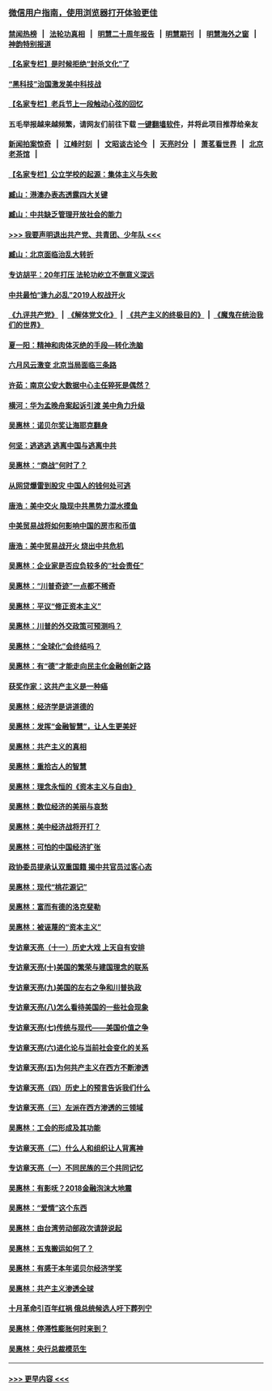 ### [微信用户指南，使用浏览器打开体验更佳](https://github.com/gfw-breaker/banned-news1/blob/master/indexes/wechat-guide.md?t=0)
#### [禁闻热榜](热点新闻.md?t=0)  &nbsp;&nbsp;|&nbsp;&nbsp; [法轮功真相](https://github.com/gfw-breaker/truth/blob/master/README.md?t=0) &nbsp;&nbsp;|&nbsp;&nbsp; [明慧二十周年报告](https://github.com/gfw-breaker/mh-reports/blob/master/README.md?t=0) &nbsp;&nbsp;|&nbsp;&nbsp;[明慧期刊](https://github.com/gfw-breaker/mh-qikan) &nbsp;&nbsp;|&nbsp;&nbsp; [明慧海外之窗](https://github.com/gfw-breaker/mh-news/blob/master/README.md?t=0) &nbsp;&nbsp;|&nbsp;&nbsp; [神韵特别报道](https://github.com/gfw-breaker/mh-news/blob/master/shenyun.md?t=0)
#### [【名家专栏】是时候拒绝“封杀文化”了](../pages/nsc423/n11814093.md?t=02160522) 
#### [“黑科技”治国激发美中科技战](../pages/nsc423/n11638056.md?t=02160522) 
#### [【名家专栏】老兵节上一段触动心弦的回忆](../pages/nsc423/n11646016.md?t=02160522) 
#### 五毛举报越来越频繁，请网友们前往下载 [一键翻墙软件](https://github.com/gfw-breaker/ssr-accounts)，并将此项目推荐给亲友
#### [新闻拍案惊奇](https://github.com/gfw-breaker/banned-news1/blob/master/pages/link4.md) &nbsp;&nbsp;|&nbsp;&nbsp; [江峰时刻](https://github.com/gfw-breaker/banned-news1/blob/master/pages/link4.md) &nbsp;&nbsp;|&nbsp;&nbsp; [文昭谈古论今](https://github.com/gfw-breaker/banned-news1/blob/master/pages/link4.md) &nbsp;&nbsp;|&nbsp;&nbsp; [天亮时分](https://github.com/gfw-breaker/banned-news1/blob/master/pages/link4.md) &nbsp;&nbsp;|&nbsp;&nbsp; [萧茗看世界](https://github.com/gfw-breaker/banned-news1/blob/master/pages/link4.md) &nbsp;&nbsp;|&nbsp;&nbsp; [北京老茶馆](https://github.com/gfw-breaker/banned-news1/blob/master/pages/link4.md) &nbsp;&nbsp;|&nbsp;&nbsp; 
#### [【名家专栏】公立学校的起源：集体主义与失败](../pages/nsc423/n11601833.md?t=02160522) 
#### [臧山：港澳办表态透露四大关键](../pages/nsc423/n11421628.md?t=02160522) 
#### [臧山：中共缺乏管理开放社会的能力](../pages/nsc423/n11407457.md?t=02160522) 
#### [>>> 我要声明退出共产党、共青团、少年队 <<<](https://github.com/begood0513/goodnews/blob/master/quit/letter.md) 
#### [臧山：北京面临治乱大转折](../pages/nsc423/n11406895.md?t=02160522) 
#### [专访胡平：20年打压 法轮功屹立不倒意义深远](../pages/nsc423/n11398800.md?t=02160522) 
#### [中共最怕“逢九必乱”2019人权战开火](../pages/nsc423/n11385248.md?t=02160522) 
#### [《九评共产党》](https://github.com/begood0513/9ping.md/blob/master/README.md) &nbsp;|&nbsp; [《解体党文化》](../../../../jtdwh.md/blob/master/README.md)  &nbsp;|&nbsp; [《共产主义的终极目的》](../../../../gczydzjmd.md/blob/master/README.md) &nbsp;|&nbsp; [《魔鬼在统治我们的世界》](../../../../mgztzwmdsj.md/blob/master/README.md) 
#### [夏一阳：精神和肉体灭绝的手段—转化洗脑](../pages/nsc423/n11368250.md?t=02160522) 
#### [六月风云激变 北京当局面临三条路](../pages/nsc423/n11313668.md?t=02160522) 
#### [许茹：南京公安大数据中心主任猝死是偶然？](../pages/nsc423/n11064744.md?t=02160522) 
#### [横河：华为孟晚舟案起诉引渡 美中角力升级](../pages/nsc423/n11027230.md?t=02160522) 
#### [吴惠林：诺贝尔奖让海耶克翻身](../pages/nsc423/n10890049.md?t=02160522) 
#### [何坚：逃逃逃 逃离中国与逃离中共](../pages/nsc423/n10592891.md?t=02160522) 
#### [吴惠林：“商战”何时了？](../pages/nsc423/n10573558.md?t=02160522) 
#### [从网贷爆雷到股灾 中国人的钱何处可逃](../pages/nsc423/n10572800.md?t=02160522) 
#### [唐浩：美中交火 隐现中共黑势力混水摸鱼](../pages/nsc423/n10544040.md?t=02160522) 
#### [中美贸易战将如何影响中国的房市和币值](../pages/nsc423/n10543697.md?t=02160522) 
#### [唐浩：美中贸易战开火 烧出中共危机](../pages/nsc423/n10540126.md?t=02160522) 
#### [吴惠林：企业家是否应负较多的“社会责任”](../pages/nsc423/n10535022.md?t=02160522) 
#### [吴惠林：“川普奇迹”一点都不稀奇](../pages/nsc423/n10512808.md?t=02160522) 
#### [吴惠林：平议“修正资本主义”](../pages/nsc423/n10495724.md?t=02160522) 
#### [吴惠林：川普的外交政策可预测吗？](../pages/nsc423/n10462387.md?t=02160522) 
#### [吴惠林：“全球化”会终结吗？](../pages/nsc423/n10452838.md?t=02160522) 
#### [吴惠林：有“德”才能走向民主化金融创新之路](../pages/nsc423/n10432292.md?t=02160522) 
#### [获奖作家：这共产主义是一种癌](../pages/nsc423/n10431541.md?t=02160522) 
#### [吴惠林：经济学是讲道德的](../pages/nsc423/n10398014.md?t=02160522) 
#### [吴惠林：发挥“金融智慧”，让人生更美好](../pages/nsc423/n10375019.md?t=02160522) 
#### [吴惠林：共产主义的真相](../pages/nsc423/n10351394.md?t=02160522) 
#### [吴惠林：重拾古人的智慧](../pages/nsc423/n10337691.md?t=02160522) 
#### [吴惠林：理念永恒的《资本主义与自由》](../pages/nsc423/n10316274.md?t=02160522) 
#### [吴惠林：数位经济的美丽与哀愁](../pages/nsc423/n10292946.md?t=02160522) 
#### [吴惠林：美中经济战将开打？](../pages/nsc423/n10258825.md?t=02160522) 
#### [吴惠林：可怕的中国经济扩张](../pages/nsc423/n10219147.md?t=02160522) 
#### [政协委员提承认双重国籍 揭中共官员过客心态](../pages/nsc423/n10208809.md?t=02160522) 
#### [吴惠林：现代“桃花源记”](../pages/nsc423/n10185234.md?t=02160522) 
#### [吴惠林：富而有德的洛克斐勒](../pages/nsc423/n10142264.md?t=02160522) 
#### [吴惠林：被诬蔑的“资本主义”](../pages/nsc423/n10124816.md?t=02160522) 
#### [专访章天亮（十一）历史大戏 上天自有安排](../pages/nsc423/n10094905.md?t=02160522) 
#### [专访章天亮(十)美国的繁荣与建国理念的联系](../pages/nsc423/n10094899.md?t=02160522) 
#### [专访章天亮(九)美国的左右之争和川普执政](../pages/nsc423/n10094889.md?t=02160522) 
#### [专访章天亮(八)怎么看待美国的一些社会现象](../pages/nsc423/n10094857.md?t=02160522) 
#### [专访章天亮(七)传统与现代——美国价值之争](../pages/nsc423/n10093140.md?t=02160522) 
#### [专访章天亮(六)进化论与当前社会变化的关系](../pages/nsc423/n10092036.md?t=02160522) 
#### [专访章天亮(五)为何共产主义在西方不断渗透](../pages/nsc423/n10083620.md?t=02160522) 
#### [专访章天亮（四）历史上的预言告诉我们什么](../pages/nsc423/n10083606.md?t=02160522) 
#### [专访章天亮（三）左派在西方渗透的三领域](../pages/nsc423/n10081115.md?t=02160522) 
#### [吴惠林：工会的形成及其功能](../pages/nsc423/n10080633.md?t=02160522) 
#### [专访章天亮（二）什么人和组织让人背离神](../pages/nsc423/n10076637.md?t=02160522) 
#### [专访章天亮（一）不同民族的三个共同记忆](../pages/nsc423/n10074188.md?t=02160522) 
#### [吴惠林：有影呒？2018金融泡沫大地震](../pages/nsc423/n10040534.md?t=02160522) 
#### [吴惠林：“爱情”这个东西](../pages/nsc423/n10019423.md?t=02160522) 
#### [吴惠林：由台湾劳动部政次请辞说起](../pages/nsc423/n9979679.md?t=02160522) 
#### [吴惠林：五鬼搬运如何了？](../pages/nsc423/n9925338.md?t=02160522) 
#### [吴惠林：有感于本年诺贝尔经济学奖](../pages/nsc423/n9871883.md?t=02160522) 
#### [吴惠林：共产主义渗透全球](../pages/nsc423/n9812748.md?t=02160522) 
#### [十月革命引百年红祸 俄总统候选人吁下葬列宁](../pages/nsc423/n9810182.md?t=02160522) 
#### [吴惠林：停滞性膨胀何时来到？](../pages/nsc423/n9764136.md?t=02160522) 
#### [吴惠林：央行总裁模范生](../pages/nsc423/n9728134.md?t=02160522) 

----
#### [ >>> 更早内容 <<< ](../indexes/nsc423-earlier.md)
